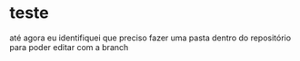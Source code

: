 # teste
até agora eu identifiquei que preciso fazer uma pasta dentro do repositório para poder editar com a branch
